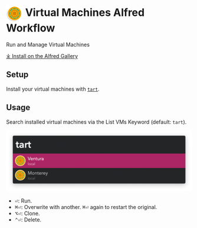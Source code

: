 # <img src='Workflow/icon.png' width='45' align='center' alt='icon'> Virtual Machines Alfred Workflow

Run and Manage Virtual Machines

<a href='https://alfred.app/workflows/vitor/virtual-machines'>⤓ Install on the Alfred Gallery</a>

## Setup

Install your virtual machines with [`tart`](https://github.com/cirruslabs/tart).

## Usage

Search installed virtual machines via the List VMs Keyword (default: `tart`).

![Listing installed virtual machines](Workflow/images/about/tart.png)

* <kbd>⏎</kbd>: Run.
* <kbd>⌘</kbd><kbd>⏎</kbd>: Overwrite with another. <kbd>⌘</kbd><kbd>⏎</kbd> again to restart the original.
* <kbd>⌥</kbd><kbd>⏎</kbd>: Clone.
* <kbd>⌃</kbd><kbd>⏎</kbd>: Delete.
